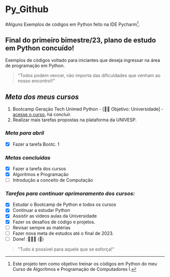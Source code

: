 # Py_Github
#Alguns Exemplos de códigos em Python feito na IDE Pycharm[^1].

## Final do primeiro bimestre/23, plano de estudo em Python concuído!

Exemplos de códigos voltado para iniciantes que deseja ingressar na área de programação em Python. 

>"Todos podem vencer, não importa das dificuldades que venham ao nosso encontro!!"
<!-- Minhas palavras --> 

## _*Meta dos meus cursos*_

1. Bootcamp Geração Tech Unimed Python - [👩‍💻 Objetivo: Universidade] - [acesse o curso](https://web.dio.me/track/geracao-tech-unimed-bh-ciencia-de-dados), há concluír.
2. Realizar mais tarefas propostas na plataforma da UNIVESP.

### _*Meta para abril*_
- [x] Fazer a tarefa Bootc. 1

### _*Metas concluídas*_ 
- [x] Fazer a tarefa dos cursos  
- [x] Algoritmos e Programação 
- [ ] Introdução a conceito de Computação

### _*Tarefas para continuar aprimoramento dos cursos:*_
- [x] Estudar o Bootcamp de Python e todos os cursos
- [x] Continuar a estudar Python
- [x] Assistir as videos aulas da Universidade 
- [x] Fazer os desafios de código e projetos.
- [ ] Revisar sempre as matérias
- [ ] Fazer nova meta de estudos até o final de 2023.
- [ ] Done! :🚀👩‍💻 (:tada:)

>"Tudo é possível para aquele que se esforça!" 

[^1]: Este projeto tem como objetivo treinar os códigos em Python do meu Curso de Algoritmos e Programação de Computadores I.
